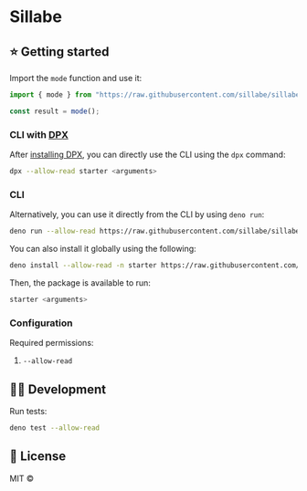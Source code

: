 # Sillabe

## ⭐ Getting started

Import the `mode` function and use it:

```ts
import { mode } from "https://raw.githubusercontent.com/sillabe/sillabe/master/mod.ts";

const result = mode();
```

### CLI with [DPX](https://github.com/denorg/dpx)

After [installing DPX](https://github.com/denorg/dpx), you can directly use the
CLI using the `dpx` command:

```bash
dpx --allow-read starter <arguments>
```

### CLI

Alternatively, you can use it directly from the CLI by using `deno run`:

```bash
deno run --allow-read https://raw.githubusercontent.com/sillabe/sillabe/master/cli.ts <arguments>
```

You can also install it globally using the following:

```bash
deno install --allow-read -n starter https://raw.githubusercontent.com/sillabe/sillabe/master/cli.ts
```

Then, the package is available to run:

```bash
starter <arguments>
```

### Configuration

Required permissions:

1. `--allow-read`

## 👩‍💻 Development

Run tests:

```bash
deno test --allow-read
```

## 📄 License

MIT ©